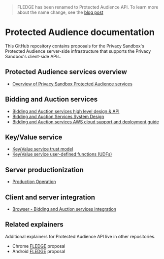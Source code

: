 > FLEDGE has been renamed to Protected Audience API. To learn more about the name change, see the [blog post](https://privacysandbox.com/intl/en_us/news/protected-audience-api-our-new-name-for-fledge)

# Protected Audience documentation

This GitHub repository contains proposals for the Privacy Sandbox's
Protected Audience server-side infrastructure that supports the Privacy
Sandbox's client-side APIs.

## Protected Audience services overview

* [Overview of Privacy Sandbox Protected Audience services](trusted_services_overview.md)

## Bidding and Auction services 

* [Bidding and Auction services high level design & API](bidding_auction_services_api.md)
* [Bidding and Auction Services System Design](bidding_auction_services_system_design.md)
* [Bidding and Auction services AWS cloud support and deployment guide](bidding_auction_services_aws_guide.md)

## Key/Value service 

* [Key/Value service trust model](key_value_service_trust_model.md)
* [Key/Value service user-defined functions (UDFs)](key_value_user_defined_functions.md)

## Server productionization

* [Production Operation](production_operation.md)

## Client and server integration

* [Browser - Bidding and Auction services Integration](https://github.com/WICG/turtledove/blob/main/FLEDGE_browser_bidding_and_auction_API.md) 

## Related explainers

Additional explainers for Protected Audience API live in other repositories.

* Chrome [FLEDGE](https://github.com/WICG/turtledove/blob/main/FLEDGE.md) proposal
* Android [FLEDGE](https://developer.android.com/design-for-safety/privacy-sandbox/fledge) proposal
